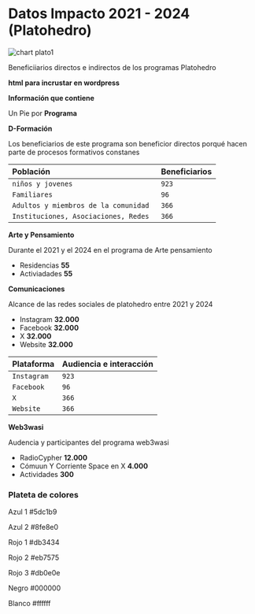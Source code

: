 # Datos Impacto 2021 - 2024 (Platohedro)

![chart plato1](https://github.com/user-attachments/assets/2f33b39b-bc58-461b-99fe-3585cc7a2064)


Beneficiiarios directos e indirectos  de los programas Platohedro

**html para incrustar en wordpress** 

**Información que contiene**

Un Pie por **Programa** 

**D-Formación**

Los beneficiarios de este programa son beneficior directos porqué hacen parte de procesos formativos constanes


| Población              | Beneficiarios                                    |
| :--------------------- | :----------------------------------------------- |
| `niños y jovenes`          | `923`                            |
| `Familiares`          |  `96`      |
| `Adultos y miembros de la comunidad` |  `366`          |
| `Instituciones, Asociaciones, Redes `      | `366`     |


**Arte y Pensamiento**

Durante el 2021 y el 2024 en el programa de Arte pensamiento 

 * Residencias **55**
 * Activiadades  **55**

**Comunicaciones**

Alcance de las redes sociales de platohedro entre 2021 y 2024

 * Instagram **32.000**
 * Facebook **32.000**
 * X **32.000**
 * Website  **32.000**

| Plataforma             | Audiencia  e interacción                            |
| :--------------------- | :----------------------------------------------- |
| `Instagram`          | `923`                            |
| `Facebook`          |  `96`      |
| `X` |  `366`          |
| `Website `      | `366`     |

**Web3wasi**

Audencia y participantes del programa web3wasi

 * RadioCypher **12.000**
 * Cómuun Y Corriente Space en X **4.000**
 * Actividades **300**


### Plateta de colores 

Azul 1 #5dc1b9

Azul 2 #8fe8e0

Rojo 1 #db3434

Rojo 2 #eb7575

Rojo 3 #db0e0e

Negro #000000

Blanco #ffffff





